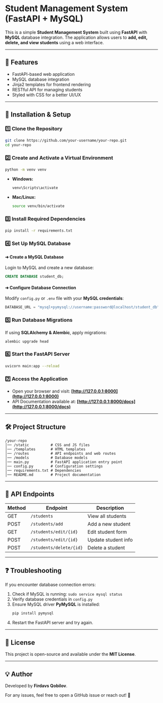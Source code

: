 # Student Management System (FastAPI + MySQL)

This is a simple **Student Management System** built using **FastAPI** with **MySQL** database integration. The application allows users to **add, edit, delete, and view students** using a web interface.

---

## 📌 Features
- FastAPI-based web application
- MySQL database integration
- Jinja2 templates for frontend rendering
- RESTful API for managing students
- Styled with CSS for a better UI/UX

---

## 🚀 Installation & Setup

### 1️⃣ Clone the Repository
```sh
git clone https://github.com/your-username/your-repo.git
cd your-repo
```

### 2️⃣ Create and Activate a Virtual Environment
```sh
python -m venv venv
```
- **Windows:**
  ```sh
  venv\Scripts\activate
  ```
- **Mac/Linux:**
  ```sh
  source venv/bin/activate
  ```

### 3️⃣ Install Required Dependencies
```sh
pip install -r requirements.txt
```

### 4️⃣ Set Up MySQL Database

#### ➜ Create a MySQL Database
Login to MySQL and create a new database:
```sql
CREATE DATABASE student_db;
```

#### ➜ Configure Database Connection
Modify `config.py` or `.env` file with your **MySQL credentials**:
```python
DATABASE_URL = "mysql+pymysql://username:password@localhost/student_db"
```

### 5️⃣ Run Database Migrations
If using **SQLAlchemy & Alembic**, apply migrations:
```sh
alembic upgrade head
```

### 6️⃣ Start the FastAPI Server
```sh
uvicorn main:app --reload
```

### 7️⃣ Access the Application
- Open your browser and visit: **[http://127.0.0.1:8000](http://127.0.0.1:8000)**
- API Documentation available at: **[http://127.0.0.1:8000/docs](http://127.0.0.1:8000/docs)**

---

## 🛠 Project Structure
```
/your-repo
│── /static          # CSS and JS files
│── /templates       # HTML templates
│── /routes          # API endpoints and web routes
│── /models          # Database models
│── main.py          # FastAPI application entry point
│── config.py        # Configuration settings
│── requirements.txt # Dependencies
│── README.md        # Project documentation
```

---

## 🔗 API Endpoints
| Method | Endpoint              | Description          |
|--------|-----------------------|----------------------|
| GET    | `/students`           | View all students   |
| POST   | `/students/add`       | Add a new student   |
| GET    | `/students/edit/{id}` | Edit student form   |
| POST   | `/students/edit/{id}` | Update student info |
| POST   | `/students/delete/{id}` | Delete a student  |

---

## ❓ Troubleshooting
If you encounter database connection errors:
1. Check if MySQL is running: `sudo service mysql status`
2. Verify database credentials in `config.py`
3. Ensure MySQL driver **PyMySQL** is installed:
   ```sh
   pip install pymysql
   ```
4. Restart the FastAPI server and try again.

---

## 📜 License
This project is open-source and available under the **MIT License**.

---

## 💡 Author
Developed by **Firdavs Qobilov**.

For any issues, feel free to open a GitHub issue or reach out! 🚀

